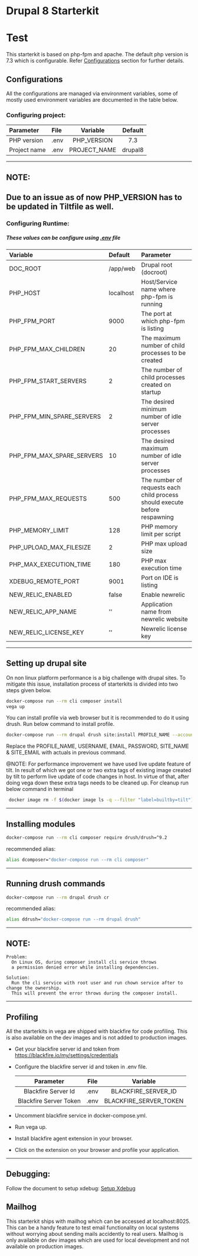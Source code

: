 # Drupal 8 Starterkit
# Test
This starterkit is based on php-fpm and apache. The default php version is 7.3 which is configurable.
Refer [Configurations](#Configurations) section for further details.

## Configurations
All the configurations are managed via environment variables, some of mostly used environment variables
are documented in the table below.

### Configuring project:
| Parameter     | File         |   Variable   |   Default    |
|:--------------|:-------------|:------------:|:------------:|
|   PHP version | .env         | PHP_VERSION  |     7.3      |
|  Project name | .env         | PROJECT_NAME |     drupal8  |

---
## NOTE:
Due to an issue as of now PHP_VERSION has to be updated in Tiltfile as well.
---

### Configuring Runtime:

##### These values can be configure using [.env](.env) file

|   Variable                  |   Default             | Parameter    |
|:----------------------------|:----------------------|:-------------|
| DOC_ROOT                    | /app/web              |  Drupal root (docroot) |
| PHP_HOST                    | localhost             |  Host/Service name where php-fpm is running|
| PHP_FPM_PORT                | 9000                  |  The port at which php-fpm is listing |
| PHP_FPM_MAX_CHILDREN        | 20                    |  The maximum number of child processes to be created |
| PHP_FPM_START_SERVERS       | 2                     |  The number of child processes created on startup |
| PHP_FPM_MIN_SPARE_SERVERS   | 2                     |  The desired minimum number of idle server processes |
| PHP_FPM_MAX_SPARE_SERVERS   | 10                    |  The desired maximum number of idle server processes |
| PHP_FPM_MAX_REQUESTS        | 500                   |  The number of requests each child process should execute before respawning |
| PHP_MEMORY_LIMIT            | 128                   |  PHP memory limit per script  |
| PHP_UPLOAD_MAX_FILESIZE     | 2                     |  PHP max upload size  |
| PHP_MAX_EXECUTION_TIME      | 180                   |  PHP max execution time  |
| XDEBUG_REMOTE_PORT          | 9001                  |  Port on IDE is listing |
| NEW_RELIC_ENABLED           | false                 |  Enable newrelic |
| NEW_RELIC_APP_NAME          | ''                    |  Application name from newrelic website |
| NEW_RELIC_LICENSE_KEY       | ''                    |  Newrelic license key  |

---
## Setting up drupal site
On non linux platform performance is a big challenge with drupal sites.
To mitigate this issue, installation process of starterkits is divided into two steps given below.
```bash
docker-compose run --rm cli composer install
vega up
```
You can install profile via web browser but it is recommended to do it using drush.
Run below command to install profile.
```bash
docker-compose run --rm drupal drush site:install PROFILE_NAME --account-name USERNAME --account-mail EMAIL --account-pass PASSWORD --site-name SITE_NAME --site-mail SITE_EMAIL -y
```
Replace the PROFILE_NAME, USERNAME, EMAIL, PASSWORD, SITE_NAME & SITE_EMAIL with actuals in previous command.

@NOTE:
For performance improvement we have used live update feature of tilt. In result of which we got one or two extra tags of existing image created by tilt to perform live update of code changes in host.
In virtue of that, after doing vega down these extra tags needs to be cleaned up. For cleanup run below command in terminal
```bash
 docker image rm -f $(docker image ls -q --filter "label=builtby=tilt")
```
---
## Installing modules
```bash
docker-compose run --rm cli composer require drush/drush=^9.2
```

recommended alias:
```bash
alias dcomposer="docker-compose run --rm cli composer"
```
---
## Running drush commands
```bash
docker-compose run --rm drupal drush cr
```
recommended alias:
```bash
alias ddrush="docker-compose run --rm drupal drush"
```
---
## NOTE:
```
Problem:
  On Linux OS, during composer install cli service throws
  a permission denied error while installing dependencies.

Solution:
  Run the cli service with root user and run chown service after to change the ownership.
  This will prevent the error throws during the composer install.
```
---

## Profiling
All the starterkits in vega are shipped with blackfire for code profiling. This is also available on
the dev images and is not added to production images.

- Get your blackfire server id and token from https://blackfire.io/my/settings/credentials
- Configure the blackfire server id and token in .env file.

  |        Parameter       |   File  |        Variable        |
  |:----------------------:|:-------:|:----------------------:|
  |   Blackfire Server Id  | .env    | BLACKFIRE_SERVER_ID    |
  | Blackfire Server Token | .env    | BLACKFIRE_SERVER_TOKEN |

- Uncomment blackfire service in docker-compose.yml.
- Run vega up.
- Install blackfire agent extension in your browser.
- Click on the extension on your browser and profile your application.

---
## Debugging:

Follow the document to setup xdebug:
[Setup Xdebug](/starterkits/XDEBUG-SETUP.md)

## Mailhog

This starterkit ships with mailhog which can be accessed at localhost:8025. This can be a handy feature
to test email functionality on local systems without worrying about sending mails accidently to real users.
Mailhog is only available on dev images which are used for local development and not available on production
images.
